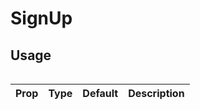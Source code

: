# SignUp

<!-- Brief summary of what the component is, and what it's for. -->

<!-- STORY -->

<!-- SOURCE -->
## Usage

```jsx


```


| Prop   | Type   | Default | Description                                            |
| ------ | ------ | ------- | ------------------------------------------------------ |

<br />


